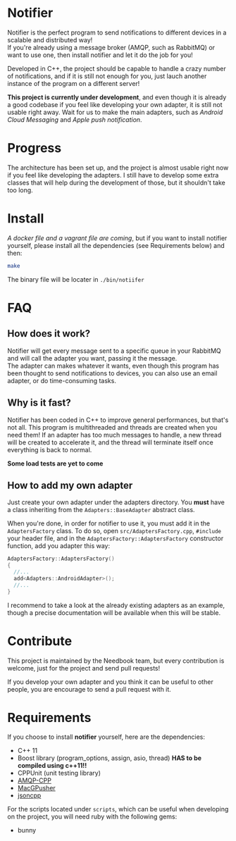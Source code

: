 Notifier
========

Notifier is the perfect program to send notifications to different devices in a scalable and distributed way!  
If you're already using a message broker (AMQP, such as RabbitMQ) or want to use one, then install notifier and let it do the job for you!

Developed in C++, the project should be capable to handle a crazy number of notifications, and if it is still not enough for you,
just lauch another instance of the program on a different server!

**This project is currently under development**, and even though it is already a good codebase if you feel like developing your own adapter,
it is still not usable right away. Wait for us to make the main adapters, such as *Android Cloud Messaging* and *Apple push notification*.

Progress
========

The architecture has been set up, and the project is almost usable right now if you feel like developing the adapters.
I still have to develop some extra classes that will help during the development of those, but it shouldn't take too long.

Install
=======

*A docker file and a vagrant file are coming*, but if you want to install notifier yourself, please install all the dependencies (see Requirements below) and then:

```bash
make
```

The binary file will be locater in `./bin/notiifer`

FAQ
===

How does it work?
-----------------

Notifier will get every message sent to a specific queue in your RabbitMQ and will call the adapter you want, passing it the message.  
The adapter can makes whatever it wants, even though this program has been thought to send notifications to devices, you can also use an
email adapter, or do time-consuming tasks.

Why is it fast?
---------------

Notifier has been coded in C++ to improve general performances, but that's not all. This program is multithreaded and threads are created when you need them!
If an adapter has too much messages to handle, a new thread will be created to accelerate it, and the thread will terminate itself once everything is back to normal.

**Some load tests are yet to come**

How to add my own adapter
-------------------

Just create your own adapter under the adapters directory. You **must** have a class inheriting from the `Adapters::BaseAdapter` abstract class.

When you're done, in order for notifier to use it, you must add it in the `AdaptersFactory` class. To do so, open `src/AdaptersFactory.cpp`, `#include` your header file,
and in the `AdaptersFactory::AdaptersFactory` constructor function, add you adapter this way:

```cpp
AdaptersFactory::AdaptersFactory()
{
  //...
  add<Adapters::AndroidAdapter>();
  //...
}
```

I recommend to take a look at the already existing adapters as an example, though a precise documentation will be available when this will be stable.

Contribute
==========

This project is maintained by the Needbook team, but every contribution is welcome, just for the project and send pull requests!

If you develop your own adapter and you think it can be useful to other people, you are encourage to send a pull request with it.

Requirements
============

If you choose to install **notifier** yourself, here are the dependencies:

  - C++ 11
  - Boost library (program_options, assign, asio, thread) **HAS to be compiled using c++11!!**
  - CPPUnit (unit testing library)
  - [AMQP-CPP](https://github.com/CopernicaMarketingSoftware/AMQP-CPP)
  - [MacGPusher](https://github.com/needbook/MacGPusher)
  - [jsoncpp](https://github.com/open-source-parsers/jsoncpp)

For the scripts located under `scripts`, which can be useful when developing on the project, you will need ruby with the following gems:

  - bunny
